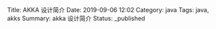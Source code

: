 Title: AKKA 设计简介
Date: 2019-09-06 12:02
Category: java
Tags: java, akks
Summary: akka 设计简介
Status: _published



